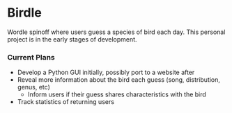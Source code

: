 # Birdle
Wordle spinoff where users guess a species of bird each day. This personal project is in the early stages of development. 

### Current Plans
- Develop a Python GUI initially, possibly port to a website after
- Reveal more information about the bird each guess (song, distribution, genus, etc)
  - Inform users if their guess shares characteristics with the bird
- Track statistics of returning users
